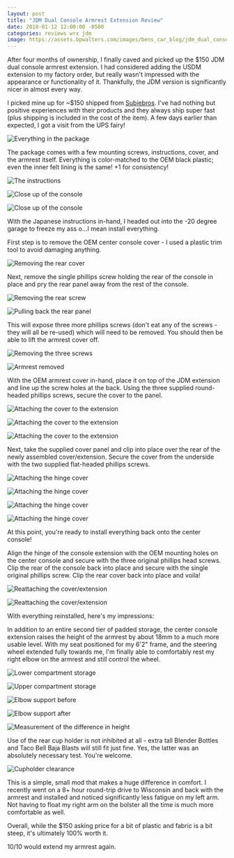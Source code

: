 ```yaml
---
layout: post
title: "JDM Dual Console Armrest Extension Review"
date: 2018-01-12 12:00:00 -0500
categories: reviews wrx jdm
image: https://assets.bpwalters.com/images/bens_car_blog/jdm_dual_console_armrest_extension_review/wrx_armrest_package.jpg
---
```


<span class="is-first-letter">A</span>fter four months of ownership, I finally caved and picked up the $150 JDM dual console armrest extension.  I had considered adding the USDM extension to my factory order, but really wasn't impressed with the appearance or functionality of it.  Thankfully, the JDM version is significantly nicer in almost every way.

I picked mine up for ~$150 shipped from [Subiebros](subiebros.com/subaru-jdm-dual-armrest-extension).  I've had nothing but positive experiences with their products and they always ship super fast (plus shipping is included in the cost of the item). A few days earlier than expected, I got a visit from the UPS fairy!

![Everything in the package](https://assets.bpwalters.com/images/bens_car_blog/jdm_dual_console_armrest_extension_review/wrx_armrest_package.jpg)

The package comes with a few mounting screws, instructions, cover, and the armrest itself.  Everything is color-matched to the OEM black plastic; even the inner felt lining is the same!  +1 for consistency!

![The instructions](https://assets.bpwalters.com/images/bens_car_blog/jdm_dual_console_armrest_extension_review/wrx_armrest_instructions.jpg)

![Close up of the console](https://assets.bpwalters.com/images/bens_car_blog/jdm_dual_console_armrest_extension_review/wrx_armrest_detail_1.jpg)

![Close up of the console](https://assets.bpwalters.com/images/bens_car_blog/jdm_dual_console_armrest_extension_review/wrx_armrest_detail_2.jpg)

With the Japanese instructions in-hand, I headed out into the -20 degree garage to freeze my ass o...I mean install everything.

First step is to remove the OEM center console cover - I used a plastic trim tool to avoid damaging anything.

![Removing the rear cover](https://assets.bpwalters.com/images/bens_car_blog/jdm_dual_console_armrest_extension_review/wrx_armrest_step_1.jpg)

Next, remove the single phillips screw holding the rear of the console in place and pry the rear panel away from the rest of the console.

![Removing the rear screw](https://assets.bpwalters.com/images/bens_car_blog/jdm_dual_console_armrest_extension_review/wrx_armrest_step_2.jpg)

![Pulling back the rear panel](https://assets.bpwalters.com/images/bens_car_blog/jdm_dual_console_armrest_extension_review/wrx_armrest_step_3.jpg)

This will expose three more phillips screws (don't eat any of the screws - they will all be re-used) which will need to be removed.  You should then be able to lift the armrest cover off.

![Removing the three screws](https://assets.bpwalters.com/images/bens_car_blog/jdm_dual_console_armrest_extension_review/wrx_armrest_step_4.jpg)

![Armrest removed](https://assets.bpwalters.com/images/bens_car_blog/jdm_dual_console_armrest_extension_review/wrx_armrest_step_5.jpg)

With the OEM armrest cover in-hand, place it on top of the JDM extension and line up the screw holes at the back.  Using the three supplied round-headed phillips screws, secure the cover to the panel.

![Attaching the cover to the extension](https://assets.bpwalters.com/images/bens_car_blog/jdm_dual_console_armrest_extension_review/wrx_armrest_step_6_1.jpg)

![Attaching the cover to the extension](https://assets.bpwalters.com/images/bens_car_blog/jdm_dual_console_armrest_extension_review/wrx_armrest_step_6_2.jpg)

![Attaching the cover to the extension](https://assets.bpwalters.com/images/bens_car_blog/jdm_dual_console_armrest_extension_review/wrx_armrest_step_6_3.jpg)

Next, take the supplied cover panel and clip into place over the rear of the newly assembled cover/extension.  Secure the cover from the underside with the two supplied flat-headed phillips screws.

![Attaching the hinge cover](https://assets.bpwalters.com/images/bens_car_blog/jdm_dual_console_armrest_extension_review/wrx_armrest_step_7_1.jpg)

![Attaching the hinge cover](https://assets.bpwalters.com/images/bens_car_blog/jdm_dual_console_armrest_extension_review/wrx_armrest_step_7_2.jpg)

![Attaching the hinge cover](https://assets.bpwalters.com/images/bens_car_blog/jdm_dual_console_armrest_extension_review/wrx_armrest_step_7_3.jpg)

![Attaching the hinge cover](https://assets.bpwalters.com/images/bens_car_blog/jdm_dual_console_armrest_extension_review/wrx_armrest_step_7_4.jpg)

At this point, you're ready to install everything back onto the center console!

Align the hinge of the console extension with the OEM mounting holes on the center console and secure with the three original phillips head screws.  Clip the rear of the console back into place and secure with the single original phillips screw.  Clip the rear cover back into place and voila!

![Reattaching the cover/extension](https://assets.bpwalters.com/images/bens_car_blog/jdm_dual_console_armrest_extension_review/wrx_armrest_step_8_1.jpg)

![Reattaching the cover/extension](https://assets.bpwalters.com/images/bens_car_blog/jdm_dual_console_armrest_extension_review/wrx_armrest_step_8_3.jpg)

With everything reinstalled, here's my impressions:

In addition to an entire second tier of padded storage, the center console extension raises the height of the armrest by about 18mm to a much more usable level.  With my seat positioned for my 6'2" frame, and the steering wheel extended fully towards me, I'm finally able to comfortably rest my right elbow on the armrest and still control the wheel.

![Lower compartment storage](https://assets.bpwalters.com/images/bens_car_blog/jdm_dual_console_armrest_extension_review/wrx_armrest_bottom.jpg)

![Upper compartment storage](https://assets.bpwalters.com/images/bens_car_blog/jdm_dual_console_armrest_extension_review/wrx_armrest_top.jpg)

![Elbow support before](https://assets.bpwalters.com/images/bens_car_blog/jdm_dual_console_armrest_extension_review/wrx_armrest_before.jpg)

![Elbow support after](https://assets.bpwalters.com/images/bens_car_blog/jdm_dual_console_armrest_extension_review/wrx_armrest_after.jpg)

![Measurement of the difference in height](https://assets.bpwalters.com/images/bens_car_blog/jdm_dual_console_armrest_extension_review/wrx_armrest_measurement.jpg)

Use of the rear cup holder is not inhibited at all - extra tall Blender Bottles and Taco Bell Baja Blasts will still fit just fine.  Yes, the latter was an absolutely necessary test.  You're welcome.

![Cupholder clearance](https://assets.bpwalters.com/images/bens_car_blog/jdm_dual_console_armrest_extension_review/wrx_armrest_cupholders.jpg)

This is a simple, small mod that makes a huge difference in comfort.  I recently went on a 8+ hour round-trip drive to Wisconsin and back with the armrest and installed and noticed significantly less fatigue on my left arm.  Not having to float my right arm on the bolster all the time is much more comfortable as well.

Overall, while the $150 asking price for a bit of plastic and fabric is a bit steep, it's ultimately 100% worth it.

10/10 would extend my armrest again.